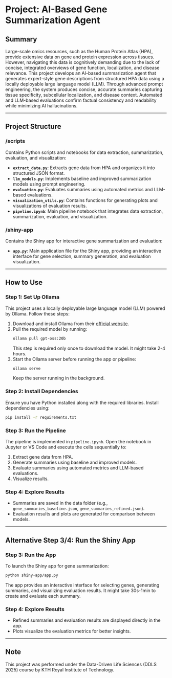 # Project: AI-Based Gene Summarization Agent

## Summary
Large-scale omics resources, such as the Human Protein Atlas (HPA), provide extensive data on gene and protein expression across tissues. However, navigating this data is cognitively demanding due to the lack of concise, integrated overviews of gene function, localization, and disease relevance. This project develops an AI-based summarization agent that generates expert-style gene descriptions from structured HPA data using a locally deployable large language model (LLM). Through advanced prompt engineering, the system produces concise, accurate summaries capturing tissue specificity, subcellular localization, and disease context. Automated and LLM-based evaluations confirm factual consistency and readability while minimizing AI hallucinations.

---

## Project Structure

### /scripts
Contains Python scripts and notebooks for data extraction, summarization, evaluation, and visualization:
- **`extract_data.py`**: Extracts gene data from HPA and organizes it into structured JSON format.
- **`llm_models.py`**: Implements baseline and improved summarization models using prompt engineering.
- **`evaluation.py`**: Evaluates summaries using automated metrics and LLM-based evaluations.
- **`visualization_utils.py`**: Contains functions for generating plots and visualizations of evaluation results.
- **`pipeline.ipynb`**: Main pipeline notebook that integrates data extraction, summarization, evaluation, and visualization.

### /shiny-app
Contains the Shiny app for interactive gene summarization and evaluation:
- **`app.py`**: Main application file for the Shiny app, providing an interactive interface for gene selection, summary generation, and evaluation visualization.

---

## How to Use

### **Step 1: Set Up Ollama**
This project uses a locally deployable large language model (LLM) powered by Ollama. Follow these steps:
1. Download and install Ollama from their [official website](https://ollama.ai/).
2. Pull the required model by running:
   ```bash
   ollama pull gpt-oss:20b
   ```
   This step is required only once to download the model. It might take 2-4 hours.
3. Start the Ollama server before running the app or pipeline:
   ```bash
   ollama serve
   ```
   Keep the server running in the background.

### **Step 2: Install Dependencies**
Ensure you have Python installed along with the required libraries. Install dependencies using:
```bash
pip install -r requirements.txt
```

### **Step 3: Run the Pipeline**
The pipeline is implemented in `pipeline.ipynb`. Open the notebook in Jupyter or VS Code and execute the cells sequentially to:
1. Extract gene data from HPA.
2. Generate summaries using baseline and improved models.
3. Evaluate summaries using automated metrics and LLM-based evaluations.
4. Visualize results.

### **Step 4: Explore Results**
- Summaries are saved in the data folder (e.g., `gene_summaries_baseline.json`, `gene_summaries_refined.json`).
- Evaluation results and plots are generated for comparison between models.

---

## Alternative Step 3/4: Run the Shiny App

### **Step 3: Run the App**
To launch the Shiny app for gene summarization:
```bash
python shiny-app/app.py
```
The app provides an interactive interface for selecting genes, generating summaries, and visualizing evaluation results. It might take 30s-1min to create and evaluate each summary.

### **Step 4: Explore Results**
- Refined summaries and evaluation results are displayed directly in the app.
- Plots visualize the evaluation metrics for better insights.

---

## Note
This project was performed under the Data-Driven Life Sciences (DDLS 2025) course by KTH Royal Institute of Technology.